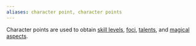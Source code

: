 ```yaml
---
aliases: character point, character points
---
```

   
Character points are used to obtain [skill levels](../Skills/Skill%20Level.md), [foci](../Character%20Options/Foci.md), [talents](../Character%20Options/Talents.md), and [magical aspects](../Skills/Aspects%20of%20Magic.md).